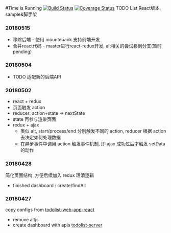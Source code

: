 #Time is Running
[![Build Status](https://travis-ci.org/Anddd7/react-workshop.svg?branch=master)](https://travis-ci.org/Anddd7/react-workshop)
[![Coverage Status](https://coveralls.io/repos/github/Anddd7/react-workshop/badge.svg?branch=master)](https://coveralls.io/github/Anddd7/react-workshop?branch=master)
TODO List React版本, sample&脚手架


### 20180515
* 移除后端 - 使用 mountebank 支持前端开发
* 合并react代码 - master进行react-redux开发, alt相关的尝试移到分支(暂时pending)

### 20180504
* TODO 适配新的后端API

### 20180502
*  react + redux
  * 页面触发 action
  * reducer: action+state => nextState
  * state 再参与渲染页面
* redux + ajax
  * 类似 alt, start/process/end 分别触发不同的 action, reducer 根据 action 去决定如何处理数据
  * 在异步事件中调用 action 触发事件机制, 即 ajax 成功过后才触发 setData 的动作


### 20180428
简化页面结构 ,方便后续加入 redux 理清逻辑
* finished dashboard : create/findAll

### 20180427
copy configs from [todolist-web-app-react](https://github.com/Anddd7/todolist-web-app-react)
* remove altjs
* create dashboard with apis [todolist-server](https://github.com/Anddd7/todolist-server)